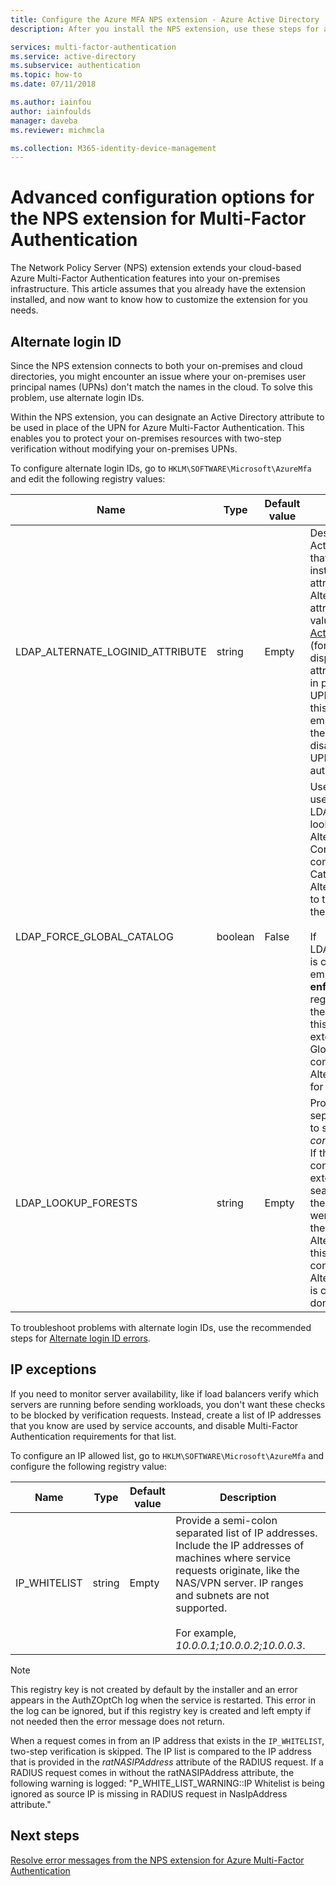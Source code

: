```yaml
---
title: Configure the Azure MFA NPS extension - Azure Active Directory
description: After you install the NPS extension, use these steps for advanced configuration like IP whitelisting and UPN replacement.

services: multi-factor-authentication
ms.service: active-directory
ms.subservice: authentication
ms.topic: how-to
ms.date: 07/11/2018

ms.author: iainfou
author: iainfoulds
manager: daveba
ms.reviewer: michmcla

ms.collection: M365-identity-device-management
---
```

# Advanced configuration options for the NPS extension for Multi-Factor Authentication

The Network Policy Server (NPS) extension extends your cloud-based Azure Multi-Factor Authentication features into your on-premises infrastructure. This article assumes that you already have the extension installed, and now want to know how to customize the extension for you needs. 

## Alternate login ID

Since the NPS extension connects to both your on-premises and cloud directories, you might encounter an issue where your on-premises user principal names (UPNs) don't match the names in the cloud. To solve this problem, use alternate login IDs. 

Within the NPS extension, you can designate an Active Directory attribute to be used in place of the UPN for Azure Multi-Factor Authentication. This enables you to protect your on-premises resources with two-step verification without modifying your on-premises UPNs. 

To configure alternate login IDs, go to `HKLM\SOFTWARE\Microsoft\AzureMfa` and edit the following registry values:

| Name | Type | Default value | Description |
| ---- | ---- | ------------- | ----------- |
| LDAP_ALTERNATE_LOGINID_ATTRIBUTE | string | Empty | Designate the name of Active Directory attribute that you want to use instead of the UPN. This attribute is used as the AlternateLoginId attribute. If this registry value is set to a [valid Active Directory attribute](https://msdn.microsoft.com/library/ms675090.aspx) (for example, mail or displayName), then the attribute's value is used in place of the user's UPN for authentication. If this registry value is empty or not configured, then AlternateLoginId is disabled and the user's UPN is used for authentication. |
| LDAP_FORCE_GLOBAL_CATALOG | boolean | False | Use this flag to force the use of Global Catalog for LDAP searches when looking up AlternateLoginId. Configure a domain controller as a Global Catalog, add the AlternateLoginId attribute to the Global Catalog, and then enable this flag. <br><br> If LDAP_LOOKUP_FORESTS is configured (not empty), **this flag is enforced as true**, regardless of the value of the registry setting. In this case, the NPS extension requires the Global Catalog to be configured with the AlternateLoginId attribute for each forest. |
| LDAP_LOOKUP_FORESTS | string | Empty | Provide a semi-colon separated list of forests to search. For example, *contoso.com;foobar.com*. If this registry value is configured, the NPS extension iteratively searches all the forests in the order in which they were listed, and returns the first successful AlternateLoginId value. If this registry value is not configured, the AlternateLoginId lookup is confined to the current domain.|

To troubleshoot problems with alternate login IDs, use the recommended steps for [Alternate login ID errors](howto-mfa-nps-extension-errors.md#alternate-login-id-errors).

## IP exceptions

If you need to monitor server availability, like if load balancers verify which servers are running before sending workloads, you don't want these checks to be blocked by verification requests. Instead, create a list of IP addresses that you know are used by service accounts, and disable Multi-Factor Authentication requirements for that list.

To configure an IP allowed list, go to `HKLM\SOFTWARE\Microsoft\AzureMfa` and configure the following registry value:

| Name | Type | Default value | Description |
| ---- | ---- | ------------- | ----------- |
| IP_WHITELIST | string | Empty | Provide a semi-colon separated list of IP addresses. Include the IP addresses of machines where service requests originate, like the NAS/VPN server. IP ranges and subnets are not supported. <br><br> For example, *10.0.0.1;10.0.0.2;10.0.0.3*.

> [!NOTE]
> This registry key is not created by default by the installer and an error appears in the AuthZOptCh log when the service is restarted. This error in the log can be ignored, but if this registry key is created and left empty if not needed then the error message does not return.

When a request comes in from an IP address that exists in the `IP_WHITELIST`, two-step verification is skipped. The IP list is compared to the IP address that is provided in the *ratNASIPAddress* attribute of the RADIUS request. If a RADIUS request comes in without the ratNASIPAddress attribute, the following warning is logged: "P_WHITE_LIST_WARNING::IP Whitelist is being ignored as source IP is missing in RADIUS request in NasIpAddress attribute."

## Next steps

[Resolve error messages from the NPS extension for Azure Multi-Factor Authentication](howto-mfa-nps-extension-errors.md)
